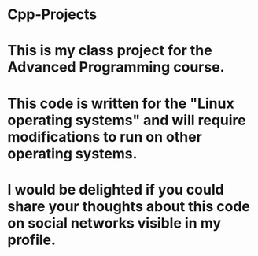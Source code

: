 # Cpp-Projects
# This is my class project for the Advanced Programming course.
# This code is written for the "Linux operating systems" and will require modifications to run on other operating systems.
# I would be delighted if you could share your thoughts about this code on social networks visible in my profile.
